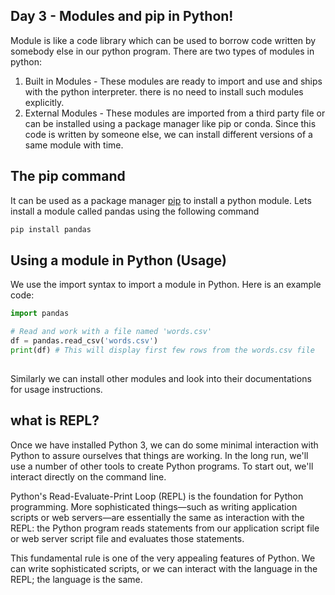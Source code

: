 ## Day 3 - Modules and pip in Python!

Module is like a code library which can be used to borrow code written by somebody else in our python program. There are two types of modules in python:
1. Built in Modules - These modules are ready to import and use and ships with the python interpreter. there is no need to install such modules explicitly.
2. External Modules - These modules are imported from a third party file or can be installed using a package manager like pip or conda. Since this code is written by someone else, we can install different versions of a same module with time.

## The pip command

It can be used as a package manager [pip](https://pip.pypa.io/en/stable/) to install a python module.
Lets install a module called pandas using the following command

```bash
pip install pandas
```

## Using a module in Python (Usage)
We use the import syntax to import a module in Python. Here is an example code:

```python
import pandas

# Read and work with a file named 'words.csv'
df = pandas.read_csv('words.csv')
print(df) # This will display first few rows from the words.csv file
 
```

Similarly we can install other modules and look into their documentations for usage instructions.

## what is REPL?
Once we have installed Python 3, we can do some minimal interaction with Python to assure ourselves that things are working. In the long run, we'll use a number of other tools to create Python programs. To start out, we'll interact directly on the command line.

Python's Read-Evaluate-Print Loop (REPL) is the foundation for Python programming. More sophisticated things—such as writing application scripts or web servers—are essentially the same as interaction with the REPL: the Python program reads statements from our application script file or web server script file and evaluates those statements.

This fundamental rule is one of the very appealing features of Python. We can write sophisticated scripts, or we can interact with the language in the REPL; the language is the same.

